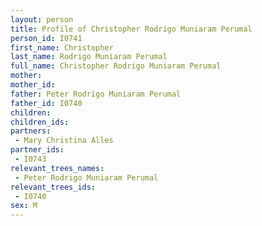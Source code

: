 ```yaml
---
layout: person
title: Profile of Christopher Rodrigo Muniaram Perumal
person_id: I0741
first_name: Christopher
last_name: Rodrigo Muniaram Perumal
full_name: Christopher Rodrigo Muniaram Perumal
mother: 
mother_id: 
father: Peter Rodrigo Muniaram Perumal
father_id: I0740
children:
children_ids:
partners:
 - Mary Christina Alles
partner_ids:
 - I0743
relevant_trees_names:
 - Peter Rodrigo Muniaram Perumal
relevant_trees_ids:
 - I0740
sex: M
---
```


